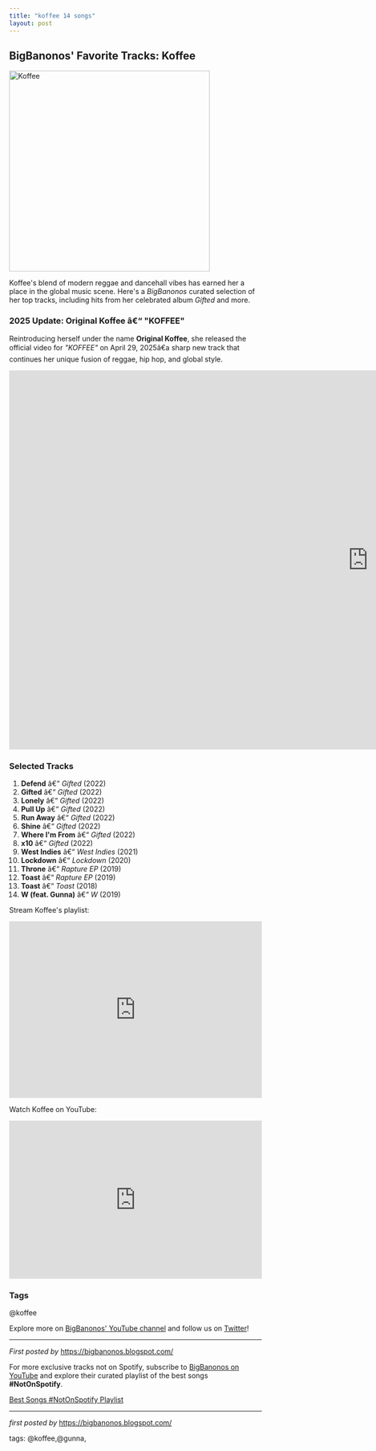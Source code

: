 ```yaml
---
title: "koffee 14 songs"
layout: post
---
```

<h2>BigBanonos' Favorite Tracks: Koffee</h2> <div > <a href="https://media.newyorker.com/photos/5d796458b031ee000889f6b0/4:3/w_1640,h_1230,c_limit/Doreen-Koffee.jpg"> <img src="https://media.newyorker.com/photos/5d796458b031ee000889f6b0/4:3/w_1640,h_1230,c_limit/Doreen-Koffee.jpg" alt="Koffee" width="400" /> </a>
</div> <p>Koffee's blend of modern reggae and dancehall vibes has earned her a place in the global music scene. Here's a <em>BigBanonos</em> curated selection of her top tracks, including hits from her celebrated album <em>Gifted</em> and more.</p> <h3>2025 Update: Original Koffee â€“ "KOFFEE"</h3>
<p>Reintroducing herself under the name <strong>Original Koffee</strong>, she released the official video for <em>"KOFFEE"</em> on April 29, 2025â€a sharp new track that continues her unique fusion of reggae, hip hop, and global style.</p> <iframe width="1431" height="755" src="https://www.youtube.com/embed/PA32XOdGA0w" title="Original Koffee - KOFFEE (Official Music Video)" frameborder="0" allow="accelerometer; autoplay; clipboard-write; encrypted-media; gyroscope; picture-in-picture; web-share" referrerpolicy="strict-origin-when-cross-origin" allowfullscreen></iframe> <h3>Selected Tracks</h3>
<ol> <li><strong>Defend</strong> â€“ <em>Gifted</em> (2022)</li> <li><strong>Gifted</strong> â€“ <em>Gifted</em> (2022)</li> <li><strong>Lonely</strong> â€“ <em>Gifted</em> (2022)</li> <li><strong>Pull Up</strong> â€“ <em>Gifted</em> (2022)</li> <li><strong>Run Away</strong> â€“ <em>Gifted</em> (2022)</li> <li><strong>Shine</strong> â€“ <em>Gifted</em> (2022)</li> <li><strong>Where I'm From</strong> â€“ <em>Gifted</em> (2022)</li> <li><strong>x10</strong> â€“ <em>Gifted</em> (2022)</li> <li><strong>West Indies</strong> â€“ <em>West Indies</em> (2021)</li> <li><strong>Lockdown</strong> â€“ <em>Lockdown</em> (2020)</li> <li><strong>Throne</strong> â€“ <em>Rapture EP</em> (2019)</li> <li><strong>Toast</strong> â€“ <em>Rapture EP</em> (2019)</li> <li><strong>Toast</strong> â€“ <em>Toast</em> (2018)</li> <li><strong>W (feat. Gunna)</strong> â€“ <em>W</em> (2019)</li>
</ol> <p>Stream Koffee's playlist:</p>
<iframe src="https://open.spotify.com/embed/playlist/1BkwNgCfRX5h1CF3bifcxk?utm_source=generator" width="100%" height="352" frameBorder="0" allowfullscreen="" allow="autoplay; clipboard-write; encrypted-media; fullscreen; picture-in-picture" loading="lazy"></iframe> <p>Watch Koffee on YouTube:</p>
<iframe src="https://www.youtube.com/embed/PlFAuWbGZfw" width="100%" height="315" frameborder="0" allow="autoplay; clipboard-write; encrypted-media; fullscreen; picture-in-picture" loading="lazy"></iframe> <h3>Tags</h3>
<p>@koffee</p> <p>Explore more on <a href="https://www.youtube.com/@BigBanonos" target="_blank">BigBanonos' YouTube channel</a> and follow us on <a href="https://twitter.com/BigBanonos" target="_blank">Twitter</a>!</p> <hr />
<p><em>First posted by</em> <a href="https://bigbanonos.blogspot.com/" rel="noopener" target="_new">https://bigbanonos.blogspot.com/</a></p>


<!--Subscribe and Playlist Links-->
<div>
    <p>For more exclusive tracks not on Spotify, subscribe to <a href="https://www.youtube.com/@BigBanonos" target="_blank">BigBanonos on YouTube</a> and explore their curated playlist of the best songs <strong>#NotOnSpotify</strong>.</p>
    <p><a href="https://www.youtube.com/playlist?list=PLtuNtuTatqI0kFahUCbtbfenC_ET5O_tr" target="_blank">Best Songs #NotOnSpotify Playlist<br /></a></p></div>

<hr />

<p><em>first posted by</em> <a href="https://bigbanonos.blogspot.com/" rel="noopener" target="_new">https://bigbanonos.blogspot.com/</a></p>

<p>tags: @koffee,@gunna,</p>
